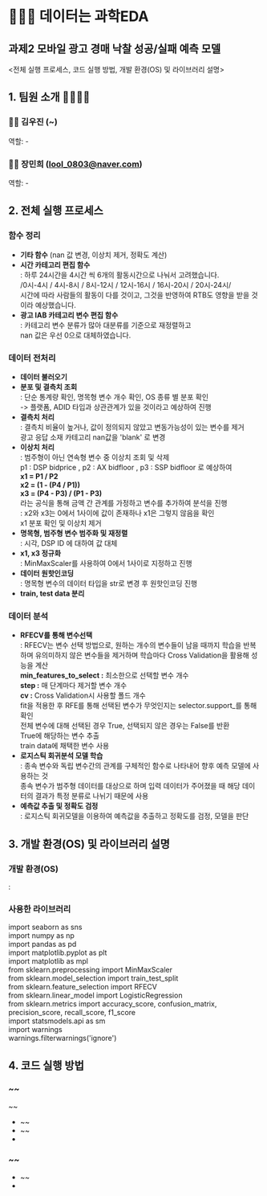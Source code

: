 
# &#128104;&#127995;&#8205;&#128187; 데이터는 과학EDA

## 과제2 모바일 광고 경매 낙찰 성공/실패 예측 모델
<전체 실행 프로세스, 코드 실행 방법, 개발 환경(OS) 및 라이브러리 설명>


## 1. 팀원 소개 &#128104;&#8205;&#128105;&#8205;&#128103;&#8205;&#128103;
### &#127940;&#127995; 김우진 (~)
역할: -

### &#129464;&#127995; 장민희 (lool_0803@naver.com)
역할: -


## 2. 전체 실행 프로세스
### 함수 정리
- __기타 함수__ (nan 값 변경, 이상치 제거, 정확도 계산)
- __시간 카테고리 편집 함수__ <br/>
  : 하루 24시간을 4시간 씩 6개의 활동시간으로 나눠서 고려했습니다.<br/> 
  /0시-4시 / 4시-8시 / 8시-12시 / 12시-16시 / 16시-20시 / 20시-24시/<br/> 
  시간에 따라 사람들의 활동이 다를 것이고, 그것을 반영하여 RTB도 영향을 받을 것이라 예상했습니다.
- __광고 IAB 카테고리 변수 편집 함수__<br/>
  : 카테고리 변수 분류가 많아 대분류를 기준으로 재정렬하고<br/>
   nan 값은 우선 0으로 대체하였습니다.

### 데이터 전처리
- __데이터 불러오기__
- __분포 및 결측치 조회__<br/>
: 단순 통계량 확인, 명목형 변수 개수 확인, OS 종류 별 분포 확인 <br/>
  -> 플랫폼, ADID 타입과 상관관계가 있을 것이라고 예상하여 진행
- __결측치 처리__<br/>
: 결측치 비율이 높거나, 값이 정의되지 않았고 변동가능성이 있는 변수를 제거<br/>
 광고 응답 소재 카테고리 nan값을 'blank' 로 변경
- __이상치 처리__<br/>
: 범주형이 아닌 연속형 변수 중 이상치 조회 및 삭제<br/>
 p1 : DSP bidprice , p2 : AX bidfloor , p3 : SSP bidfloor 로 예상하여<br/>
__x1 = P1 / P2__<br/>
__x2 = (1 - (P4 / P1))__<br/>
__x3 = (P4 - P3) / (P1 - P3)__<br/>
라는 공식을 통해 금액 간 관계를 가정하고 변수를 추가하여 분석을 진행<br/>
: x2와 x3는 0에서 1사이에 값이 존재하나 x1은 그렇지 않음을 확인<br/>
 x1 분포 확인 및 이상치 제거
- __명목형, 범주형 변수 범주화 및 재정렬__<br/>
: 시각, DSP ID 에 대하여 값 대체
- __x1, x3 정규화__<br/>
: MinMaxScaler를 사용하여 0에서 1사이로 지정하고 진행
- __데이터 원핫인코딩__<br/>
: 명목형 변수의 데이터 타입을 str로 변경 후 원핫인코딩 진행
- __train, test data 분리__<br/>

### 데이터 분석
- __RFECV를 통해 변수선택__<br/>
: RFECV는 변수 선택 방법으로, 원하는 개수의 변수들이 남을 때까지 학습을 반복하며 유의미하지 않은 변수들을 제거하며 학습마다 Cross Validation을 활용해 성능을 계산<br/>
  __min_features_to_select :__ 최소한으로 선택할 변수 개수<br/>
  __step :__ 매 단계마다 제거할 변수 개수<br/>
  __cv :__ Cross Validation시 사용할 폴드 개수<br/>
fit을 적용한 후 RFE를 통해 선택된 변수가 무엇인지는 selector.support_를 통해 확인<br/>
전체 변수에 대해 선택된 경우 True, 선택되지 않은 경우는 False를 반환<br/>
True에 해당하는 변수 추출<br/>
train data에 채택한 변수 사용
- __로지스틱 회귀분석 모델 학습__<br/>
: 종속 변수와 독립 변수간의 관계를 구체적인 함수로 나타내어 향후 예측 모델에 사용하는 것<br/>
종속 변수가 범주형 데이터를 대상으로 하며 입력 데이터가 주어졌을 때 해당 데이터의 결과가 특정 분류로 나뉘기 때문에 사용
- __예측값 추출 및 정확도 검정__<br/>
: 로지스틱 회귀모델을 이용하여 예측값을 추출하고 정확도를 검정, 모델을 판단


## 3. 개발 환경(OS) 및 라이브러리 설명

### 개발 환경(OS)
:

### 사용한 라이브러리

import seaborn as sns<br/>
import numpy as np<br/>
import pandas as pd<br/>
import matplotlib.pyplot as plt<br/>
import matplotlib as mpl<br/>
from sklearn.preprocessing import MinMaxScaler<br/>
from sklearn.model_selection import train_test_split<br/>
from sklearn.feature_selection import RFECV<br/>
from sklearn.linear_model import LogisticRegression<br/>
from sklearn.metrics import accuracy_score, confusion_matrix, precision_score, recall_score, f1_score<br/>
import statsmodels.api as sm<br/>
import warnings<br/>
warnings.filterwarnings('ignore')


## 4. 코드 실행 방법 
### ~~
~~
- ~~
- ~~
- 
### ~~
- ~~
- 


